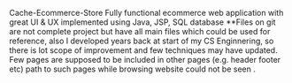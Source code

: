 Cache-Ecommerce-Store
Fully functional ecommerce web application with great UI & UX implemented using Java, JSP, SQL database 
**Files on git are not complete project but have all main files which could be used for reference, also I developed years back at start of my CS Enginnering, so there is lot scope of improvement and few techniques may have updated. Few pages are supposed to be included in other pages (e.g. header footer etc) path to such pages while browsing website could not be seen .
